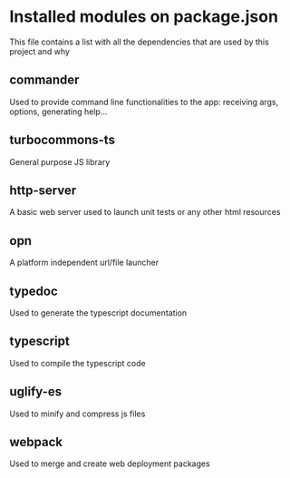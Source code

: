 # Installed modules on package.json

This file contains a list with all the dependencies that are used by this project and why

## commander

Used to provide command line functionalities to the app: receiving args, options, generating help...

## turbocommons-ts

General purpose JS library

## http-server

A basic web server used to launch unit tests or any other html resources

## opn

A platform independent url/file launcher

## typedoc

Used to generate the typescript documentation

## typescript

Used to compile the typescript code

## uglify-es

Used to minify and compress js files

## webpack

Used to merge and create web deployment packages